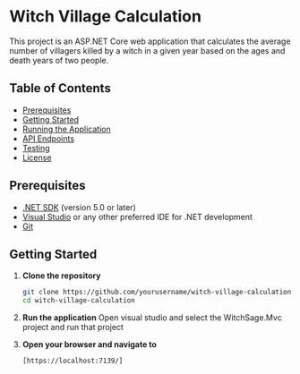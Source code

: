 # Witch Village Calculation

This project is an ASP.NET Core web application that calculates the average number of villagers killed by a witch in a given year based on the ages and death years of two people.

## Table of Contents
- [Prerequisites](#prerequisites)
- [Getting Started](#getting-started)
- [Running the Application](#running-the-application)
- [API Endpoints](#api-endpoints)
- [Testing](#testing)
- [License](#license)

## Prerequisites
- [.NET SDK](https://dotnet.microsoft.com/download) (version 5.0 or later)
- [Visual Studio](https://visualstudio.microsoft.com/) or any other preferred IDE for .NET development
- [Git](https://git-scm.com/)

## Getting Started
1. **Clone the repository**
    ```bash
    git clone https://github.com/yourusername/witch-village-calculation.git
    cd witch-village-calculation
    ```
2. **Run the application**
   Open visual studio and select the WitchSage.Mvc project and run that project

2. **Open your browser and navigate to**
    ```
    [https://localhost:7139/]
    ```


